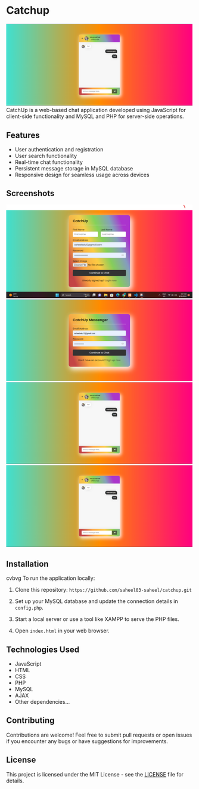 # Catchup
<img src="chatapp/screenshots/Screenshot 2024-05-30 032644.png" width="500" alt="Screenshot 1" >
CatchUp is a web-based chat application developed using JavaScript for client-side functionality and MySQL and PHP for server-side operations.

## Features

- User authentication and registration
- User search functionality
- Real-time chat functionality
- Persistent message storage in MySQL database
- Responsive design for seamless usage across devices

## Screenshots
<img src="chatapp/screenshots/Screenshot 2024-05-30 032145.png" width="500" alt="Screenshot 1" >
<img src="chatapp/screenshots/Screenshot 2024-05-30 032347.png" width="500" alt="Screenshot 1" >
<img src="chatapp/screenshots/Screenshot 2024-05-30 032644.png" width="500" alt="Screenshot 1" >
<img src="chatapp/screenshots/Screenshot 2024-05-30 032644.png" width="500" alt="Screenshot 1" >



## Installation
cvbvg
To run the application locally:

1. Clone this repository: `https://github.com/saheel03-saheel/catchup.git`

2. Set up your MySQL database and update the connection details in `config.php`.

3. Start a local server or use a tool like XAMPP to serve the PHP files.

4. Open `index.html` in your web browser.

## Technologies Used

- JavaScript
- HTML
- CSS
- PHP
- MySQL
- AJAX
- Other dependencies...

## Contributing

Contributions are welcome! Feel free to submit pull requests or open issues if you encounter any bugs or have suggestions for improvements.

## License

This project is licensed under the MIT License - see the [LICENSE](LICENSE) file for details.
